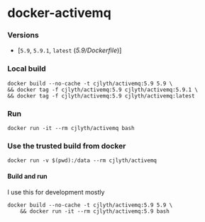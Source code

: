 # docker-activemq

### Versions

- [`5.9`, `5.9.1`, `latest` (*5.9/Dockerfile*)]

### Local build

```
docker build --no-cache -t cjlyth/activemq:5.9 5.9 \
&& docker tag -f cjlyth/activemq:5.9 cjlyth/activemq:5.9.1 \
&& docker tag -f cjlyth/activemq:5.9 cjlyth/activemq:latest
```

### Run

```
docker run -it --rm cjlyth/activemq bash
```

### Use the trusted build from docker

```
docker run -v $(pwd):/data --rm cjlyth/activemq
```


#### Build and run

I use this for development mostly

```
docker build --no-cache -t cjlyth/activemq:5.9 5.9 \
	&& docker run -it --rm cjlyth/activemq:5.9 bash
```

